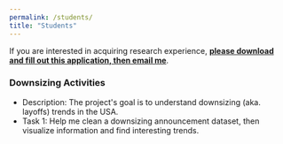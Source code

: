 ```yaml
---
permalink: /students/
title: "Students"
---
```

If you are interested in acquiring research experience, [**please download and fill out this application, then email me**](https://pennstateoffice365.sharepoint.com/:w:/s/CenterForInternationalHRStudies/EWBv-rX69jJGpxAvSC_xzjYBQb7dJ2rUKnYhOAFnSm-EHQ?e=SXf6jy).

### Downsizing Activities
- Description: The project's goal is to understand downsizing (aka. layoffs) trends in the USA.
- Task 1: Help me clean a downsizing announcement dataset, then visualize information and find interesting trends.
